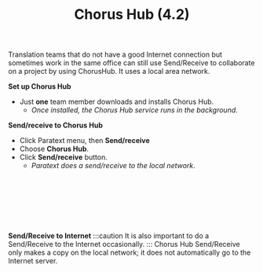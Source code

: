 ﻿---
title: Chorus Hub (4.2)
---
Translation teams that do not have a good Internet connection but sometimes work in the same office can still use Send/Receive to collaborate on a project by using ChorusHub. It uses a local area network.

**Set up Chorus Hub**

-  Just **one** team member downloads and installs Chorus Hub.
   -  *Once installed, the Chorus Hub service runs in the background*.

**Send/receive to Chorus Hub**

-  Click Paratext menu, then **Send/receive**
-  Choose **Chorus Hub**.
-  Click **Send/receive** button.
    -  *Paratext does a send/receive to the local network*.

 
-----

 
-----


**Send/Receive to Internet**
:::caution
It is also important to do a Send/Receive to the Internet occasionally.
:::
Chorus Hub Send/Receive only makes a copy on the local network; it does not automatically go to the Internet server.
